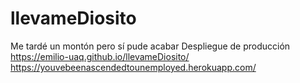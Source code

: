 # llevameDiosito
Me tardé un montón pero sí pude acabar
Despliegue de producción
https://emilio-uaq.github.io/llevameDiosito/
https://youvebeenascendedtounemployed.herokuapp.com/
